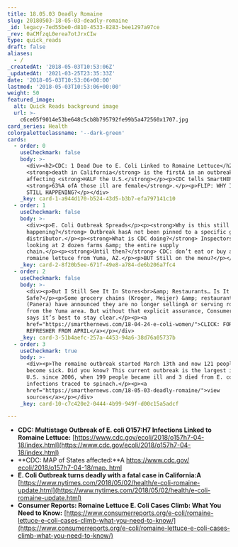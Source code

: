 ```yaml
---
title: 18.05.03 Deadly Romaine
slug: 20180503-18-05-03-deadly-romaine
_id: legacy-7ed55be0-d810-4533-8283-bee1297a97ce
_rev: 0aCMfzqL0erea7otJrxCIw
type: quick_reads
draft: false
aliases:
  - /
_createdAt: '2018-05-03T10:53:06Z'
_updatedAt: '2021-03-25T23:35:33Z'
date: '2018-05-03T10:53:06+00:00'
lastmod: '2018-05-03T10:53:06+00:00'
weight: 50
featured_image:
  alt: Quick Reads background image
  url: >-
    c6ce05f9014e53be648c5cb8b795792fe99b5a472560x1707.jpg
card_series: Health
colorpaletteclassname: '--dark-green'
cards:
  - order: 0
    useCheckmark: false
    body: >-
      <div><h2>CDC: 1 Dead Due to E. Coli Linked to Romaine Lettuce</h2><p>The
      <strong>death in California</strong> is the firstA in an outbreak now
      affecting <strong>HALF the U.S.</strong></p><p>CDC tells SmartHER News
      <strong>63%A ofA those ill are female</strong>.</p><p>FLIP: WHY IS THIS
      STILL HAPPENING?</p></div>
    _key: card-1-a944d170-b524-43d5-b3b7-efa797141c10
  - order: 1
    useCheckmark: false
    body: >-
      <div><p>E. Coli Outbreak Spreads</p><p><strong>Why is this still
      happening?</strong> Outbreak hasA not been pinned to a specific grower or
      distributor.</p><p><strong>What is CDC doing?</strong> Inspectors are
      looking at 2 dozen farms &amp; the entire supply
      chain.</p><p><strong>Until then?</strong> CDC: don’t eat or buy any
      romaine lettuce from Yuma, AZ.</p><p>BUT Still on the menu?</p></div>
    _key: card-2-8f20b5ee-671f-49e8-a784-de6b206a7fc4
  - order: 2
    useCheckmark: false
    body: >-
      <div><p>But I Still See It In Stores<br>&amp; Restaurants… Is It
      Safe?</p><p>Some grocery chains (Kroger, Meijer) &amp; restaurants
      (Panera) have announced they are no longer sellingA or serving romaine
      from the Yuma area. But without that explicit assurance, Consumer Reports
      says it’s best to stay clear.</p><p><a
      href="https://smarthernews.com/18-04-24-e-coli-women/">CLICK: FOR OUR
      REFRESHER FROM APRIL</a></p></div>
    _key: card-3-51b4aefc-257a-4453-94a6-38d76a05737b
  - order: 3
    useCheckmark: true
    body: >-
      <div><p>The romaine outbreak started March 13th and now 121 people have
      become sick. Did you know? This current outbreak is the largest in the
      U.S. since 2006, when 199 people became ill and 3 died from E. coli
      infections traced to spinach.</p><p><a
      href="https://smarthernews.com/18-05-03-deadly-romaine/">view
      sources</a></p></div>
    _key: card-10-c7c420e2-0444-4b99-949f-d00c15a5adcf

---
```

* **CDC: Multistage Outbreak of E. coli O157:H7 Infections Linked to Romaine Lettuce:** [https://www.cdc.gov/ecoli/2018/o157h7-04-18/index.html](https://www.cdc.gov/ecoli/2018/o157h7-04-18/index.html)
* **CDC: MAP of States affected:**A [https://www.cdc.gov/ ecoli/2018/o157h7-04-18/map. html](https://www.cdc.gov/)
* **E. Coli Outbreak turns deadly with a fatal case in California:A** [https://www.nytimes.com/2018/05/02/health/e-coli-romaine-update.html](https://www.nytimes.com/2018/05/02/health/e-coli-romaine-update.html)
* **Consumer Reports: Romaine Lettuce E. Coli Cases Climb: What You Need to Know:** [https://www.consumerreports.org/e-coli/romaine-lettuce-e-coli-cases-climb-what-you-need-to-know/](https://www.consumerreports.org/e-coli/romaine-lettuce-e-coli-cases-climb-what-you-need-to-know/)